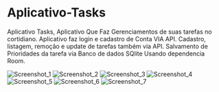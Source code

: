# Aplicativo-Tasks
Aplicativo Tasks, Aplicativo Que Faz Gerenciamentos de suas tarefas no cortidiano.
Aplicativo faz login e cadastro de Conta VIA API.
Cadastro, listagem, remoção e update de tarefas também via API.
Salvamento de Prioridades da tarefa via Banco de dados SQlite Usando dependencia Room.

![Screenshot_1](https://user-images.githubusercontent.com/99299276/192147949-346d657b-b1ad-4286-9714-d38e95d38a8a.png)
![Screenshot_2](https://user-images.githubusercontent.com/99299276/192147951-bc870bd7-45b3-4ea3-b899-c2c932323aeb.png)
![Screenshot_3](https://user-images.githubusercontent.com/99299276/192147953-4c5c79c6-b4d3-4b58-9df8-c47c713ccbd6.png)
![Screenshot_4](https://user-images.githubusercontent.com/99299276/192147954-a93bde21-7edf-49ca-9a2d-95093b73e06c.png)
![Screenshot_5](https://user-images.githubusercontent.com/99299276/192147957-c4551433-04c6-4f83-a3a5-796873e12bfb.png)
![Screenshot_6](https://user-images.githubusercontent.com/99299276/192147958-279d0fac-9cff-49ff-8da8-8d5ce9e7b77b.png)
![Screenshot_7](https://user-images.githubusercontent.com/99299276/192147959-78867636-a979-4051-80fd-afc923502806.png)

